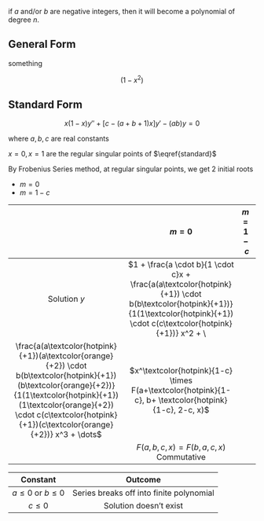 if $a$ and/or $b$ are negative integers, then it will become a polynomial of degree $n$.

## General Form

something

$$
(1-x^2)
$$

## Standard Form

$$
x(1-x) y'' +
\Big[c - (a+b+1)x \Big]y' -
(ab)y = 0
\label{standard}
$$

where $a, b, c$ are real constants

$x=0, x=1$ are the regular singular points of $\eqref{standard}$

By Frobenius Series method, at regular singular points, we get 2 initial roots

- $m=0$
- $m=1-c$

|              |                            $m=0$                             |                           $m=1-c$                            |
| :----------: | :----------------------------------------------------------: | :----------------------------------------------------------: |
| Solution $y$ | $1 + \frac{a \cdot b}{1 \cdot c}x + \frac{a(a\textcolor{hotpink}{+1}) \cdot b(b\textcolor{hotpink}{+1})}{1(1\textcolor{hotpink}{+1}) \cdot c(c\textcolor{hotpink}{+1})} x^2 + \\
\frac{a(a\textcolor{hotpink}{+1})(a\textcolor{orange}{+2}) \cdot b(b\textcolor{hotpink}{+1})(b\textcolor{orange}{+2})}{1(1\textcolor{hotpink}{+1})(1\textcolor{orange}{+2}) \cdot c(c\textcolor{hotpink}{+1})(c\textcolor{orange}{+2})} x^3 + \dots$ | $x^\textcolor{hotpink}{1-c} \times F(a+\textcolor{hotpink}{1-c}, b+ \textcolor{hotpink}{1-c}, 2-c, x)$ |
|              |      $F(a, b, c , x) = F(b, a, c, x)$<br />Commutative       |                                                              |

|        Constant        |                 Outcome                  |
| :--------------------: | :--------------------------------------: |
| $a \le 0$ or $b \le 0$ | Series breaks off into finite polynomial |
|        $c\le 0$        |          Solution doesn’t exist          |
